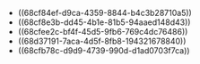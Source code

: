 - ((68cf84ef-d9ca-4359-8844-b4c3b28710a5))
- ((68cf8e3b-dd45-4b1e-81b5-94aaed148d43))
- ((68cfee2c-bf4f-45d5-9fb6-769c4dc76486))
- ((68d37191-7aca-4d5f-8fb8-194321678840))
- ((68cfb78c-d9d9-4739-990d-d1ad0703f7ca))